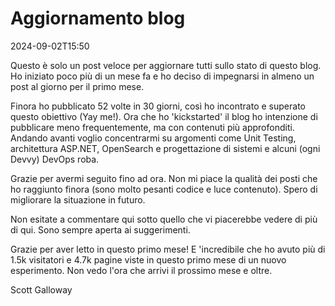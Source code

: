 # Aggiornamento blog

<datetime class="hidden">2024-09-02T15:50</datetime>

<!--category-- Blog -->
Questo è solo un post veloce per aggiornare tutti sullo stato di questo blog. Ho iniziato poco più di un mese fa e ho deciso di impegnarsi in almeno un post al giorno per il primo mese.

Finora ho pubblicato 52 volte in 30 giorni, così ho incontrato e superato questo obiettivo (Yay me!). Ora che ho 'kickstarted' il blog ho intenzione di pubblicare meno frequentemente, ma con contenuti più approfonditi.
Andando avanti voglio concentrarmi su argomenti come Unit Testing, architettura ASP.NET, OpenSearch e progettazione di sistemi e alcuni (ogni Devvy) DevOps roba.

Grazie per avermi seguito fino ad ora. Non mi piace la qualità dei posti che ho raggiunto finora (sono molto pesanti codice e luce contenuto). Spero di migliorare la situazione in futuro.

Non esitate a commentare qui sotto quello che vi piacerebbe vedere di più di qui. Sono sempre aperta ai suggerimenti.

Grazie per aver letto in questo primo mese! E 'incredibile che ho avuto più di 1.5k visitatori e 4.7k pagine viste in questo primo mese di un nuovo esperimento. Non vedo l'ora che arrivi il prossimo mese e oltre.

Scott Galloway